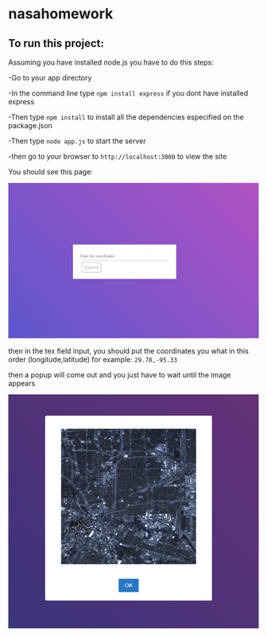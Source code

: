 # nasahomework

## To run this project:

Assuming you have installed node.js you have to do this steps:

-Go to your app directory

-In the command line type `npm install express` if you dont have installed express 

-Then type `npm install` to install all the dependencies especified on the package.json

-Then type `node app.js` to start the server

-then go to your browser to `http://localhost:3000` to view the site

You should see this page:

![](img/page.png)

then in the tex field input, you should put the coordinates you what
in this order (longitude,latitude)
for example: `29.78,-95.33`

then a popup will come out and you just have to wait until the image appears

![](img/map.png)

